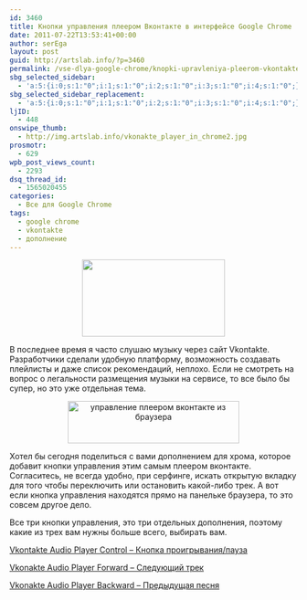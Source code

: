 ```yaml
---
id: 3460
title: Кнопки управления плеером Вконтакте в интерфейсе Google Chrome
date: 2011-07-22T13:53:41+00:00
author: serEga
layout: post
guid: http://artslab.info/?p=3460
permalink: /vse-dlya-google-chrome/knopki-upravleniya-pleerom-vkontakte-v-interfejse-google-chrome/
sbg_selected_sidebar:
  - 'a:5:{i:0;s:1:"0";i:1;s:1:"0";i:2;s:1:"0";i:3;s:1:"0";i:4;s:1:"0";}'
sbg_selected_sidebar_replacement:
  - 'a:5:{i:0;s:1:"0";i:1;s:1:"0";i:2;s:1:"0";i:3;s:1:"0";i:4;s:1:"0";}'
ljID:
  - 448
onswipe_thumb:
  - http://img.artslab.info/vkonakte_player_in_chrome2.jpg
prosmotr:
  - 629
wpb_post_views_count:
  - 2293
dsq_thread_id:
  - 1565020455
categories:
  - Все для Google Chrome
tags:
  - google chrome
  - vkontakte
  - дополнение
---
```

<center>
  <img src="http://img.artslab.info/vkonakte_player_in_chrome2.jpg" alt="" title="vkonakte_player_in_chrome2" width="250" height="135" class="alignnone size-full wp-image-3463" />
</center>

В последнее время я часто слушаю музыку через сайт Vkontakte. Разработчики сделали удобную платформу, возможность создавать плейлисты и даже список рекомендаций, неплохо. Если не смотреть на вопрос о легальности размещения музыки на сервисе, то все было бы супер, но это уже отдельная тема.

<center>
  <a href="http://img.artslab.info/vkonakte_player_in_chrome.jpg"><img class="alignnone size-medium wp-image-3464" title="vkonakte_player_in_chrome" src="http://img.artslab.info/vkonakte_player_in_chrome-300x74.jpg" alt="управление плеером вконтакте из браузера" width="300" height="74" srcset="http://img.artslab.info/vkonakte_player_in_chrome-300x74.jpg 300w, http://img.artslab.info/vkonakte_player_in_chrome-1024x252.jpg 1024w, http://img.artslab.info/vkonakte_player_in_chrome.jpg 1179w" sizes="(max-width: 300px) 100vw, 300px" /></a>
</center>

Хотел бы сегодня поделиться с вами дополнением для хрома, которое добавит кнопки управления этим самым плеером вконтакте. Согласитесь, не всегда удобно, при серфинге, искать открытую вкладку для того чтобы переключить или остановить какой-либо трек. А вот если кнопка управления находятся прямо на панельке браузера, то это совсем другое дело.

Все три кнопки управления, это три отдельных дополнения, поэтому какие из трех вам нужны больше всего, выбирать вам.

[Vkontakte Audio Player Control &#8211; Кнопка проигрывания/пауза](https://chrome.google.com/webstore/detail/ilipmffknkalgkjencopccjjdnodfcei#)
  
[Vkonakte Audio Player Forward &#8211; Следующий трек](https://chrome.google.com/webstore/detail/bdbcaealiibpdddkfaaledhfeibfpbmg?ct=author)
  
[Vkonakte Audio Player Backward &#8211; Предыдущая песня](https://chrome.google.com/webstore/detail/cfnppdcdacekfiibgfgbgfkpfjefkcph)